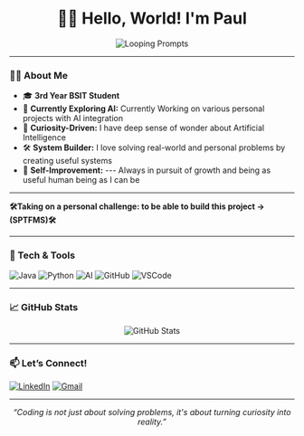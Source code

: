 <h1 align="center">
  🙋👋 Hello, World! I'm <b>Paul</b>
</h1>

<p align="center">
  <img src="https://readme-typing-svg.demolab.com?font=Fira+Code&weight=700&size=30&duration=2500&pause=700&color=2ECC40&center=true&vCenter=true&width=500&lines=Prompting...;Let's+connect!" alt="Looping Prompts"/>

---

### 👨‍💻 About Me

- 🎓 **3rd Year BSIT Student**  
- 🤖 **Currently Exploring AI:** Currently Working on various personal projects with AI integration  
- 🧠 **Curiosity-Driven:** I have deep sense of wonder about Artificial Intelligence  
- 🛠️ **System Builder:** I love solving real-world and personal problems by creating useful systems  
- 🌱 **Self-Improvement:** --- Always in pursuit of growth and being as useful human being as I can be

--------------------------------------------------------------------------------
**🛠️Taking on a personal challenge:  to be able to build this project -> (SPTFMS)🛠️**

---

### 🚀 Tech & Tools

![Java](https://img.shields.io/badge/Java-%23ED8B00?logo=java&logoColor=white)
![Python](https://img.shields.io/badge/Python-3776AB?logo=python&logoColor=white)
![AI](https://img.shields.io/badge/AI-FFD43B?logo=openai&logoColor=black)
![GitHub](https://img.shields.io/badge/GitHub-181717?logo=github&logoColor=white)
![VSCode](https://img.shields.io/badge/VS%20Code-007ACC?logo=visualstudiocode&logoColor=white)

---

### 📈 GitHub Stats

<p align="center">
  <img src="https://github-readme-stats.vercel.app/api?username=skazamm&show_icons=true&theme=radical" alt="GitHub Stats"/>
</p>

---

### 📫 Let’s Connect!

[![LinkedIn](https://img.shields.io/badge/LinkedIn-Connect-blue?logo=linkedin)](https://www.linkedin.com/in/john-paul-austria-608922305/)
[![Gmail](https://img.shields.io/badge/Gmail-Email-red?logo=gmail)](mailto:austriagonzales592@gmail.com)

---

<p align="center">
  <em>“Coding is not just about solving problems, it's about turning curiosity into reality.”</em>
</p>
